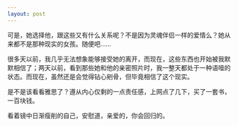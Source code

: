 ```yaml
---
layout: post
---
```


可是，她选择他，跟这些又有什么关系呢？不是因为灵魂伴侣一样的爱情么？她从来都不是那种现实的女孩。随便吧……

很多天以前，我几乎无法想象能够接受她的离开，而现在，这些东西也开始被我默默相信了；两天以前，看到那些她和他的亲密照片时，我一整天都处于一种语噎的状态。而现在，虽然还是会觉得钻心剜骨，但毕竟相信了这个现实。

是不是该看看雅思了？遵从内心仅剩的一点责任感，上网点了几下，买了一套书，一百块钱。

看着镜中日渐瘦削的自己，安慰道，亲爱的，你会回归的。
